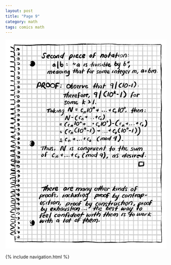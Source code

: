 ```yaml
---
layout: post
title: "Page 9"
category: math
tags: comics math
---
```


![Page 9](/assets/mathcomic/9.png)

{% include navigation.html %}
